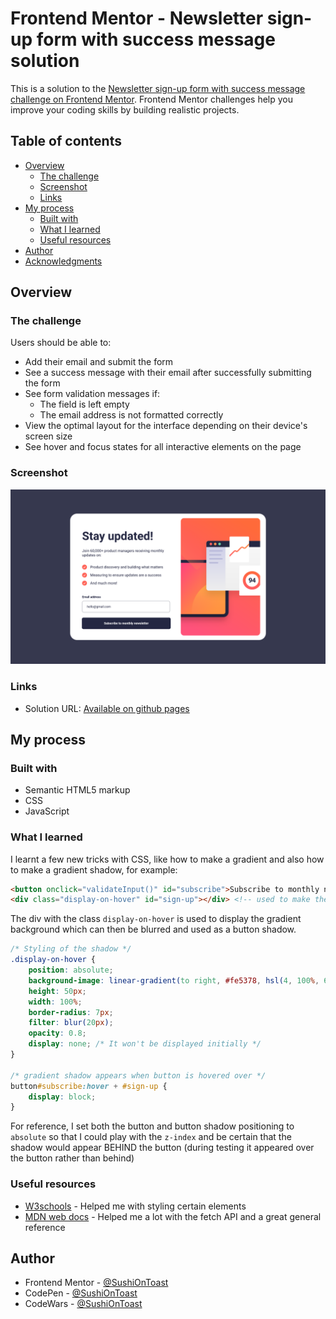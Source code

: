 # Frontend Mentor - Newsletter sign-up form with success message solution

This is a solution to the [Newsletter sign-up form with success message challenge on Frontend Mentor](https://www.frontendmentor.io/challenges/newsletter-signup-form-with-success-message-3FC1AZbNrv). Frontend Mentor challenges help you improve your coding skills by building realistic projects. 

## Table of contents

- [Overview](#overview)
  - [The challenge](#the-challenge)
  - [Screenshot](#screenshot)
  - [Links](#links)
- [My process](#my-process)
  - [Built with](#built-with)
  - [What I learned](#what-i-learned)
  - [Useful resources](#useful-resources)
- [Author](#author)
- [Acknowledgments](#acknowledgments)

## Overview

### The challenge

Users should be able to:

- Add their email and submit the form
- See a success message with their email after successfully submitting the form
- See form validation messages if:
  - The field is left empty
  - The email address is not formatted correctly
- View the optimal layout for the interface depending on their device's screen size
- See hover and focus states for all interactive elements on the page

### Screenshot

![Desktop preview of the site](./desktop_preview.png)

### Links

- Solution URL: [Available on github pages](#)

## My process

### Built with

- Semantic HTML5 markup
- CSS
- JavaScript

### What I learned

I learnt a few new tricks with CSS, like how to make a gradient and also how to make a gradient shadow, for example:

```html
<button onclick="validateInput()" id="subscribe">Subscribe to monthly newsletter</button>
<div class="display-on-hover" id="sign-up"></div> <!-- used to make the gradient shadow for button hover state -->
```
The div with the class `display-on-hover` is used to display the gradient background which can then be blurred and used as a button shadow.

```css
/* Styling of the shadow */
.display-on-hover {
    position: absolute;
    background-image: linear-gradient(to right, #fe5378, hsl(4, 100%, 67%));
    height: 50px;
    width: 100%;
    border-radius: 7px;
    filter: blur(20px);
    opacity: 0.8;
    display: none; /* It won't be displayed initially */
}

/* gradient shadow appears when button is hovered over */
button#subscribe:hover + #sign-up {
    display: block;
}
```

For reference, I set both the button and button shadow positioning to `absolute` so that I could play with the `z-index` and be certain that the shadow would appear BEHIND the button (during testing it appeared over the button rather than behind)

### Useful resources

- [W3schools](https://www.w3schools.com/css/) - Helped me with styling certain elements
- [MDN web docs](https://developer.mozilla.org/en-US/) - Helped me a lot with the fetch API and a great general reference

## Author

- Frontend Mentor - [@SushiOnToast](https://www.frontendmentor.io/profile/SushiOnToast)
- CodePen - [@SushiOnToast](https://codepen.io/SushiOnToast)
- CodeWars - [@SushiOnToast](https://www.codewars.com/users/SushiOnToast)
